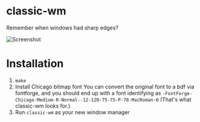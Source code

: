 # classic-wm
Remember when windows had sharp edges?

![Screenshot](https://gist.github.com/RyuKojiro/909e3e29d83470d073a6/raw/541421d1b8e08bb4f62220e26a650275feb0e551/classic-wm.png)

# Installation
1. `make`
2. Install Chicago bitmap font
  You can convert the original font to a bdf via fontforge, and you should end up with a font identifying as `-FontForge-Chicago-Medium-R-Normal--12-120-75-75-P-78-MacRoman-0` (That's what classic-wm looks for.)
3. Run `classic-wm` as your new window manager
